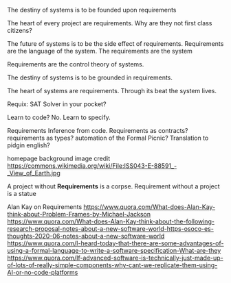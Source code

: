 The destiny of systems is to be founded upon requirements

The heart of every project are requirements. Why are they not first class citizens?

The future of systems is to be the side effect of requirements. 
Requirements are the language of the system. The requirements are the system

Requirements are the control theory of systems.

The destiny of systems is to be grounded in requirements.

The heart of systems are requirements. Through its beat the system lives.


Requix: SAT Solver in your pocket?


Learn to code? No. Learn to specify.


Requirements Inference from code.
Requirements as contracts?
requirements as types?
automation of the Formal Picnic?
    Translation to pidgin english?



homepage background image credit
https://commons.wikimedia.org/wiki/File:ISS043-E-88591_-_View_of_Earth.jpg

A project without **Requirements** is a corpse. Requirement without a project is a statue


Alan Kay on Requirements
https://www.quora.com/What-does-Alan-Kay-think-about-Problem-Frames-by-Michael-Jackson
https://www.quora.com/What-does-Alan-Kay-think-about-the-following-research-proposal-notes-about-a-new-software-world-https-osoco-es-thoughts-2020-06-notes-about-a-new-software-world
https://www.quora.com/I-heard-today-that-there-are-some-advantages-of-using-a-formal-language-to-write-a-software-specification-What-are-they
https://www.quora.com/If-advanced-software-is-technically-just-made-up-of-lots-of-really-simple-components-why-cant-we-replicate-them-using-AI-or-no-code-platforms